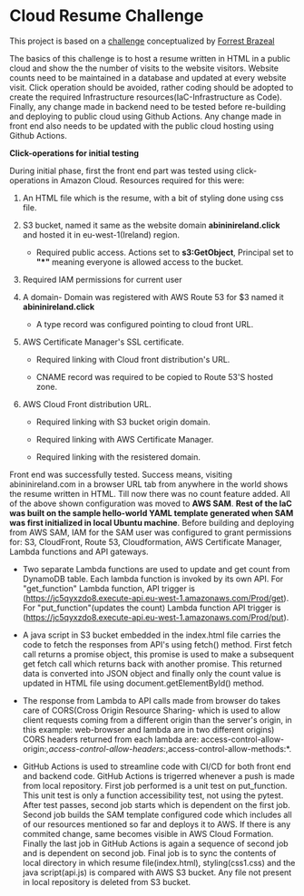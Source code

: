 # Cloud Resume Challenge

This project is based on a [challenge](https://cloudresumechallenge.dev/docs/the-challenge/aws/) conceptualized by [Forrest Brazeal](https://forrestbrazeal.com/)

The basics of this challenge is to host a resume written in HTML in a public cloud and show the the number of visits to the website visitors. Website counts need to be maintained in a database and updated at every website visit. Click operation should be avoided, rather coding should be adopted to create the required Infrastructure resources(IaC-Infrastructure as Code). Finally, any change made in backend need to be tested before re-building and deploying to public cloud using Github Actions. Any change made in front end also needs to be updated with the public cloud hosting using Github Actions.



**Click-operations for initial testing**

During initial phase, first the front end part was tested using click-operations in Amazon Cloud.
Resources required for this were:

1. An HTML file which is the resume, with a bit of styling done using css file.

2. S3 bucket, named it same as the website domain **abininireland.click** and hosted it in eu-west-1(Ireland) region.

      - Required public access. Actions set to **s3:GetObject**, Principal set to **"*"** meaning everyone is allowed access to the bucket.
  
3. Required IAM permissions for current user     

4. A domain- Domain was registered with AWS Route 53 for $3 named it **abininireland.click**

      - A type record was configured pointing to cloud front URL.

5. AWS Certificate Manager's SSL certificate.
   
      - Required linking with Cloud front distribution's URL.
   
      - CNAME record was required to be copied to Route 53'S hosted zone.

6. AWS Cloud Front distribution URL.

      - Required linking with S3 bucket origin domain.

      - Required linking with AWS Certificate Manager.

      - Required linking with the resistered domain.



Front end was successfully tested. Success means, visiting abininireland.com in a browser URL tab from anywhere in the world shows the resume written in HTML. Till now there was no count feature added. All of the above shown configuration was moved to **AWS SAM**. **Rest of the IaC was built on the sample hello-world **YAML** template generated when SAM was first initialized in local Ubuntu machine**. Before building and deploying from AWS SAM, IAM for the SAM user was configured to grant permissions for: S3, CloudFront, Route 53, Cloudformation, AWS Certificate Manager, Lambda functions and API gateways.

- Two separate Lambda functions are used to update and get count from DynamoDB table. Each lambda function is invoked by its own API. For "get_function" Lambda function, API trigger is (https://jc5qyxzdo8.execute-api.eu-west-1.amazonaws.com/Prod/get). For "put_function"(updates the count) Lambda function API trigger is (https://jc5qyxzdo8.execute-api.eu-west-1.amazonaws.com/Prod/put).

- A java script in S3 bucket embedded in the index.html file carries the code to fetch the responses from API's using fetch() method. First fetch call returns a promise object, this promise is used to make a subsequent get fetch call which returns back with another promise. This returned data is converted into JSON object and finally only the count value is updated in HTML file using document.getElementById() method.
  
- The response from Lambda to API calls made from browser do takes care of CORS(Cross Origin Resource Sharing- which is used to allow client requests coming from a different origin than the server's origin, in this example: web-browser and lambda are in two different origins) CORS headers returned from each lambda are: access-control-allow-origin:*,access-control-allow-headers:*,access-control-allow-methods:*.

- GitHub Actions is used to streamline code with CI/CD for both front end and backend code. GitHub Actions is trigerred whenever a push is made from local repository. First job performed is a unit test on put_function. This unit test is only a function accessibility test, not using the pytest. After test passes, second job starts which is dependent on the first job. Second job builds the SAM template configured code which includes all of our resources mentioned so far and deploys it to AWS. If there is any commited change, same becomes visible in AWS Cloud Formation. Finally the last job in GitHub Actions is again a sequence of second job and is dependent on second job. Final job is to sync the contents of  local directory in which resume file(index.html), styling(css1.css) and the java script(api.js) is compared with AWS S3 bucket. Any file not present in local repository is deleted from S3 bucket.






